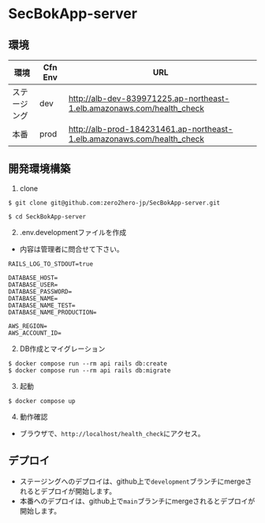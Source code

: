 # SecBokApp-server

## 環境
| 環境 | Cfn Env | URL |
| ---- | ----- | ----- |
| ステージング | dev | http://alb-dev-839971225.ap-northeast-1.elb.amazonaws.com/health_check |
| 本番 | prod | http://alb-prod-184231461.ap-northeast-1.elb.amazonaws.com/health_check |

## 開発環境構築
1. clone
```
$ git clone git@github.com:zero2hero-jp/SecBokApp-server.git

$ cd SeckBokApp-server
```

2. .env.developmentファイルを作成
- 内容は管理者に問合せて下さい。
```
RAILS_LOG_TO_STDOUT=true

DATABASE_HOST=
DATABASE_USER=
DATABASE_PASSWORD=
DATABASE_NAME=
DATABASE_NAME_TEST=
DATABASE_NAME_PRODUCTION=

AWS_REGION=
AWS_ACCOUNT_ID=
```

2. DB作成とマイグレーション
```
$ docker compose run --rm api rails db:create
$ docker compose run --rm api rails db:migrate
```

3. 起動
```
$ docker compose up
```

4. 動作確認
- ブラウザで、`http://localhost/health_check`にアクセス。

## デプロイ
- ステージングへのデプロイは、github上で`development`ブランチにmergeされるとデプロイが開始します。
- 本番へのデプロイは、github上で`main`ブランチにmergeされるとデプロイが開始します。
